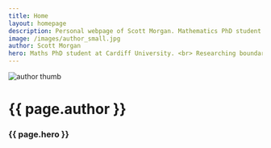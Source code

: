 ```yaml
---
title: Home
layout: homepage
description: Personal webpage of Scott Morgan. Mathematics PhD student at Cardiff University. Researching boundary layer stability theory. Interested in education, coding and all things tech.
image: /images/author_small.jpg
author: Scott Morgan
hero: Maths PhD student at Cardiff University. <br> Researching boundary layer stability theory. <br> Interested in education, coding and all things tech.
---
```


<img src="{{ page.image }}" alt="author thumb" class="dot">
<h1>{{ page.author }}</h1>
<h3>{{ page.hero }}</h3>
